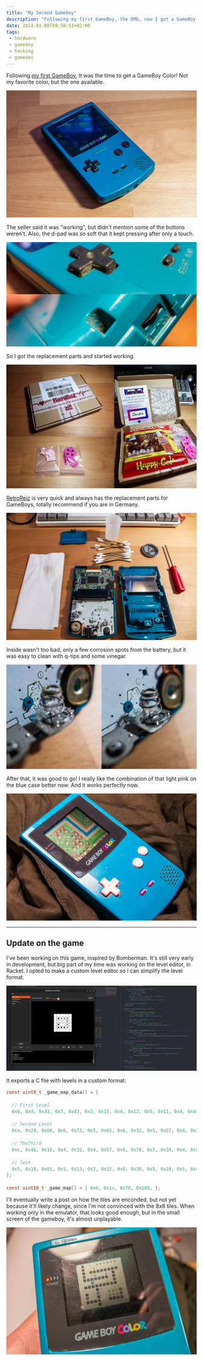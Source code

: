 ```yaml
---
title: "My Second Gameboy"
description: "Following my first GameBoy, the DMG, now I got a GameBoy color and replaced the buttons and gave it a clean. Also Update on my game for the platform" 
date: 2024-01-08T08:58:51+02:00
tags:
 - hardware
 - gameboy
 - hacking
 - gamedev
---
```


Following [my first GameBoy](/post/my-first-gameboy), It was the time to get a GameBoy Color! Not my favorite color, but the one available.

![Weird blue color](images/gameboy.jpg)

The seller said it was "working", but didn't mention some of the buttons weren't. Also, the d-pad was so soft that it kept pressing after only a touch.

![And it was filthy!](images/gameboy-dirty.jpg)

So I got the replacement parts and started working.

![Thanks for the gummies, Sandra!](images/replacement-parts.jpg)

[RetroReiz](https://retroreiz.de/) is very quick and always has the replacement parts for GameBoys, totally recommend if you are in Germany.

![The insides of the GameBoy Color](images/gameboy-open.jpg)

Inside wasn't too bad, only a few corrosion spots from the battery, but it was easy to clean with q-tips and some vinegar.

![Before and After](images/corrosion-spots.jpg)

After that, it was good to go! I really like the combination of that light pink on the blue case better now. And it works perfectly now.

![It's really hard to get an angle for that screen](images/gameboy-color.jpg)

---

## Update on the game

I've been working on this game, inspired by Bomberman. It's still very early in development, but big part of my time was working on the level editor, in Racket. I opted to make a custom level editor so I can simplify the level format.

![Level Editor written in Racket](images/bombinha-level-editor.gif)

It exports a C file with levels in a custom format:

```c
const uint8_t _game_map_data[] = {

  // First Level
  0x6, 0xd, 0x31, 0x3, 0x43, 0x3, 0x13, 0x4, 0x12, 0x5, 0x11, 0x4, 0x44, 0x3, 0x24, 0x4, 0x21, 0x3, 0x14, 0x4, 0x34, 0x4, 0x41, 0x3, 0x42, 0x3, 0x22, 0x5, 

  // Second Level
  0xa, 0x29, 0x66, 0x6, 0x73, 0x5, 0x65, 0x6, 0x32, 0x5, 0x57, 0x4, 0x24, 0x4, 0x54, 0x3, 0x46, 0x6, 0x52, 0x4, 0x42, 0x4, 0x22, 0x4, 0x23, 0x5, 0x55, 0x3, 0x00, 0x1, 0x74, 0x4, 0x47, 0x4, 0x33, 0x6, 0x76, 0x5, 0x37, 0x5, 0x67, 0x5, 0x27, 0x4, 0x44, 0x3, 0x64, 0x6, 0x34, 0x6, 0x98, 0x3, 0x77, 0x4, 0x45, 0x3, 0x25, 0x4, 0x75, 0x4, 0x56, 0x6, 0x43, 0x6, 0x63, 0x6, 0x89, 0x3, 0x99, 0x2, 0x72, 0x4, 0x88, 0x3, 0x62, 0x5, 0x36, 0x6, 0x26, 0x5, 0x35, 0x6, 0x53, 0x6, 

  // TheThird
  0xc, 0x4b, 0x19, 0x4, 0x32, 0x4, 0x57, 0x6, 0x78, 0x5, 0x24, 0x4, 0x54, 0x4, 0x46, 0x4, 0x52, 0x4, 0xb6, 0x5, 0x14, 0x4, 0x42, 0x4, 0x60, 0x5, 0x7a, 0x4, 0xa2, 0x4, 0x86, 0x4, 0x47, 0x4, 0x4b, 0x4, 0x41, 0x6, 0x16, 0x4, 0x50, 0x5, 0x82, 0x4, 0x20, 0x2, 0x80, 0x5, 0x56, 0x4, 0x90, 0x5, 0x89, 0x5, 0x72, 0x4, 0x26, 0x4, 0xa3, 0x5, 0x79, 0x5, 0x66, 0x4, 0x13, 0x4, 0x73, 0x5, 0xb4, 0x5, 0xa4, 0x5, 0x8a, 0x4, 0x93, 0x4, 0x10, 0x4, 0xb5, 0x5, 0x11, 0x4, 0x00, 0x1, 0xaa, 0x4, 0x74, 0x4, 0xa5, 0x5, 0x92, 0x4, 0x1a, 0x4, 0x76, 0x4, 0x94, 0x4, 0xa6, 0x5, 0xbb, 0x6, 0xa0, 0x5, 0x48, 0x3, 0x96, 0x4, 0xa9, 0x4, 0x2a, 0x4, 0x4a, 0x4, 0x44, 0x4, 0x64, 0x4, 0x98, 0x5, 0x34, 0x4, 0x3a, 0x4, 0x49, 0x4, 0x95, 0x4, 0x43, 0x5, 0x12, 0x4, 0x88, 0x5, 0x99, 0x5, 0xb3, 0x5, 0x62, 0x4, 0x36, 0x4, 0x18, 0x4, 0xa8, 0x4, 0x35, 0x3, 0x70, 0x5, 0x9a, 0x4, 

  // Test
  0x5, 0x19, 0x01, 0x5, 0x13, 0x3, 0x32, 0x6, 0x30, 0x5, 0x24, 0x5, 0x44, 0x5, 0x21, 0x3, 0x14, 0x5, 0x34, 0x5, 0x20, 0x5, 0x42, 0x6, 0x22, 0x6, 0x10, 0x5, 0x31, 0x3, 0x23, 0x6, 0x43, 0x6, 0x03, 0x5, 0x12, 0x3, 0x00, 0x5, 0x11, 0x3, 0x33, 0x6, 0x04, 0x5, 0x41, 0x5, 0x40, 0x5, 0x02, 0x5, 
};

const uint16_t _game_map[] = { 0x0, 0x1c, 0x70, 0x108, };
```

I'll eventually write a post on how the tiles are enconded, but not yet because it'll likely change, since I'm not convinced with the 8x8 tiles. When working only in the emulator, that looks good enough, but in the small screen of the gameboy, it's almost unplayable.

![The game running on the console](images/bombinha-gameboy.jpg)
